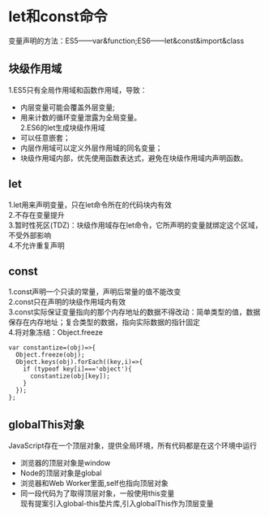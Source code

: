 # let和const命令  
变量声明的方法：ES5——var&function;ES6——let&const&import&class  
## 块级作用域    
1.ES5只有全局作用域和函数作用域，导致：  
- 内层变量可能会覆盖外层变量;  
- 用来计数的循环变量泄露为全局变量。  
2.ES6的let生成块级作用域  
- 可以任意嵌套；  
- 内层作用域可以定义外层作用域的同名变量；  
- 块级作用域内部，优先使用函数表达式，避免在块级作用域内声明函数。  
## let  
1.let用来声明变量，只在let命令所在的代码块内有效  
2.不存在变量提升  
3.暂时性死区(TDZ)：块级作用域存在let命令，它所声明的变量就绑定这个区域，不受外部影响  
4.不允许重复声明  
## const  
1.const声明一个只读的常量，声明后常量的值不能改变  
2.const只在声明的块级作用域内有效  
3.const实际保证变量指向的那个内存地址的数据不得改动：简单类型的值，数据保存在内存地址；复合类型的数据，指向实际数据的指针固定  
4.将对象冻结：Object.freeze  
```
var constantize=(obj)=>{
  Object.freeze(obj);
  Object.keys(obj).forEach((key,i)=>{
    if (typeof key[i]==='object'){
      constantize(obj[key]);
    }
  });
};
```
## globalThis对象  
JavaScript存在一个顶层对象，提供全局环境，所有代码都是在这个环境中运行  
- 浏览器的顶层对象是window  
- Node的顶层对象是global  
- 浏览器和Web Worker里面,self也指向顶层对象  
- 同一段代码为了取得顶层对象，一般使用this变量  
现有提案引入global-this垫片库,引入globalThis作为顶层变量  
